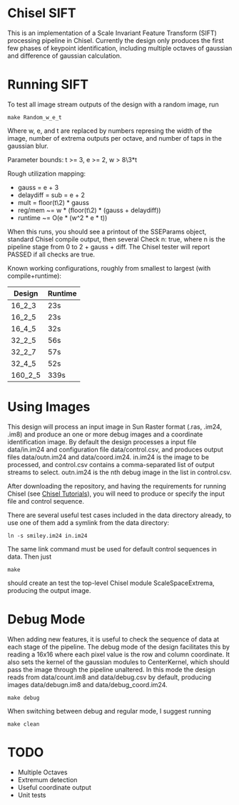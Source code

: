 Chisel SIFT
===========

This is an implementation of a Scale Invariant Feature Transform (SIFT)
processing pipeline in Chisel. Currently the design only produces the
first few phases of keypoint identification, including multiple octaves
of gaussian and difference of gaussian calculation.

Running SIFT
============

To test all image stream outputs of the design with a random image, run

`make Random_w_e_t`

Where w, e, and t are replaced by numbers represing the width of the image,
number of extrema outputs per octave, and number of taps in the gaussian blur.

Parameter bounds: t >= 3, e >= 2, w > 8\\3\*t

Rough utilization mapping:

* gauss = e + 3
* delaydiff = sub = e + 2
* mult = floor(t\\2) \* gauss
* reg/mem ~= w \* (floor(t\\2) \* (gauss + delaydiff))
* runtime ~= O(e \* (w^2 \* e \* t))

When this runs, you should see a printout of the SSEParams object, standard
Chisel compile output, then several Check n: true, where n is the pipeline
stage from 0 to 2 + gauss + diff. The Chisel tester will report PASSED if
all checks are true.

Known working configurations, roughly from smallest to largest
(with compile\+runtime):

Design | Runtime
-------| -------
16_2_3 | 23s 
16_2_5 | 23s
16_4_5 | 32s
32_2_5 | 56s
32_2_7 | 57s
32_4_5 | 52s
160_2_5| 339s

Using Images
============

This design will process an input image in Sun Raster format (.ras, .im24,
.im8) and produce an one or more debug images and a coordinate identification
image. By default the design processes a input file data/in.im24 and
configuration file data/control.csv, and produces output files data/outn.im24 
and data/coord.im24. in.im24 is the image to be processed, and control.csv
contains a comma-separated list of output streams to select. outn.im24 is the
nth debug image in the list in control.csv.

After downloading the repository, and having the requirements for running
Chisel (see [Chisel Tutorials](https://github.com/ucb-bar/chisel-tutorial)),
you will need to produce or specify the input file and control sequence.

There are several useful test cases included in the data directory already,
to use one of them add a symlink from the data directory:

`ln -s smiley.im24 in.im24`

The same link command must be used for default control sequences in data. 
Then just

`make`

should create an test the top-level Chisel module ScaleSpaceExtrema, producing
the output image.

Debug Mode
==========

When adding new features, it is useful to check the sequence of data at each
stage of the pipeline. The debug mode of the design facilitates this by reading
a 16x16 where each pixel value is the row and column coordinate. It also sets the
kernel of the gaussian modules to CenterKernel, which should pass the image
through the pipeline unaltered. In this mode the design reads from data/count.im8
and data/debug.csv by default, producing images data/debugn.im8 and
data/debug\_coord.im24.

`make debug`

When switching between debug and regular mode, I suggest running

`make clean`

TODO
====

* Multiple Octaves
* Extremum detection
* Useful coordinate output
* Unit tests
